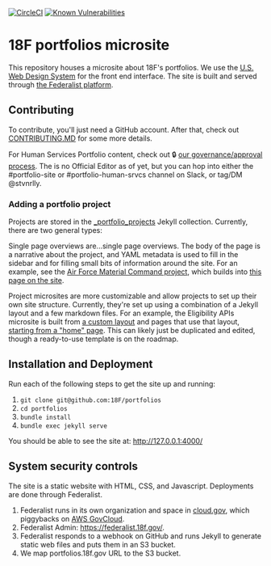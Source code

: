 [![CircleCI](https://circleci.com/gh/18F/portfolios.svg?style=shield)](https://circleci.com/gh/18F/portfolios)
[![Known Vulnerabilities](https://snyk.io/test/github/18F/portfolios/badge.svg)](https://snyk.io/test/github/18F/portfolios)

# 18F portfolios microsite

This repository houses a microsite about 18F's portfolios. We use the [U.S. Web Design System](https://designsystem.digital.gov/) for the front end interface. The site is built and served through [the Federalist platform](https://federalist.18f.gov/).

## Contributing

To contribute, you'll just need a GitHub account. After that, check out [CONTRIBUTING.MD](./CONTRIBUTING.MD) for some more details.

For Human Services Portfolio content, check out 🔒 [our governance/approval process](https://docs.google.com/document/d/18JpJs6HDY624atN8RcL1vgTCkLOfd2_T7C-2BFEMPQI/edit#heading=h.w7bz3n3oh45o). The is no Official Editor as of yet, but you can hop into either the #portfolio-site or #portfolio-human-srvcs channel on Slack, or tag/DM @stvnrlly.

### Adding a portfolio project

Projects are stored in the [_portfolio_projects](./_portfolio_projects) Jekyll collection. Currently, there are two general types:

Single page overviews are...single page overviews. The body of the page is a narrative about the project, and YAML metadata is used to fill in the sidebar and for filling small bits of information around the site. For an example, see the [Air Force Material Command project](./_portfolio_projects/afmc.md), which builds into [this page on the site](https://portfolios.18f.gov/projects/afmc/).

Project microsites are more customizable and allow projects to set up their own site structure. Currently, they're set up using a combination of a Jekyll layout and a few markdown files. For an example, the Eligibility APIs microsite is built from [a custom layout](./_layouts/hs-api-page.html) and pages that use that layout, [starting from a "home" page](./_portfolio_projects/hs-apis-home). This can likely just be duplicated and edited, though a ready-to-use template is on the roadmap.

## Installation and Deployment

Run each of the following steps to get the site up and running:

1. `git clone git@github.com:18F/portfolios`
2. `cd portfolios`
3. `bundle install`
4. `bundle exec jekyll serve`

You should be able to see the site at: http://127.0.0.1:4000/

## System security controls

The site is a static website with HTML, CSS, and Javascript. Deployments are done through Federalist.

1. Federalist runs in its own organization and space in [cloud.gov](https://cloud.gov/), which piggybacks on [AWS GovCloud](https://aws.amazon.com/govcloud-us/).
1. Federalist Admin: https://federalist.18f.gov/.
1. Federalist responds to a webhook on GitHub and runs Jekyll to generate static web files and puts them in an S3 bucket.
1. We map portfolios.18f.gov URL to the S3 bucket.
